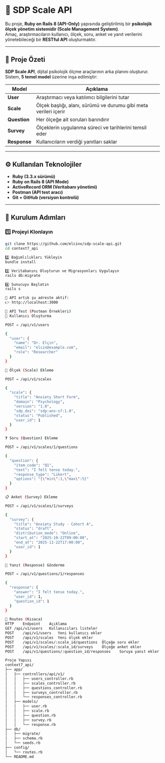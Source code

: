 # 🧠 SDP Scale API

Bu proje, **Ruby on Rails 8 (API-Only)** yapısında geliştirilmiş bir **psikolojik ölçek yönetim sistemidir (Scale Management System)**.  
Amaç, araştırmacıların kullanıcı, ölçek, soru, anket ve yanıt verilerini yönetebileceği bir **RESTful API** oluşturmaktır.

---

## 🚀 Proje Özeti

**SDP Scale API**, dijital psikolojik ölçme araçlarının arka planını oluşturur.  
Sistem, **5 temel model** üzerine inşa edilmiştir:

| Model | Açıklama |
|--------|-----------|
| **User** | Araştırmacı veya katılımcı bilgilerini tutar |
| **Scale** | Ölçek başlığı, alanı, sürümü ve durumu gibi meta verileri içerir |
| **Question** | Her ölçeğe ait soruları barındırır |
| **Survey** | Ölçeklerin uygulanma süreci ve tarihlerini temsil eder |
| **Response** | Kullanıcıların verdiği yanıtları saklar |

---

## ⚙️ Kullanılan Teknolojiler

- **Ruby (3.3.x sürümü)**  
- **Ruby on Rails 8 (API Mode)**  
- **ActiveRecord ORM (Veritabanı yönetimi)**  
- **Postman (API test aracı)**  
- **Git + GitHub (versiyon kontrolü)**  

---

## 🧩 Kurulum Adımları

### 1️⃣ Projeyi Klonlayın
```bash
git clone https://github.com/elcinx/sdp-scale-api.git
cd context7_api

2️⃣ Bağımlılıkları Yükleyin
bundle install

3️⃣ Veritabanını Oluşturun ve Migrasyonları Uygulayın
rails db:migrate

4️⃣ Sunucuyu Başlatın
rails s

🔹 API artık şu adreste aktif:
👉 http://localhost:3000

📡 API Test (Postman Örnekleri)
🧍 Kullanıcı Oluşturma

POST → /api/v1/users

{
  "user": {
    "name": "Dr. Elçin",
    "email": "elcin@example.com",
    "role": "Researcher"
  }
}

📘 Ölçek (Scale) Ekleme

POST → /api/v1/scales

{
  "scale": {
    "title": "Anxiety Short Form",
    "domain": "Psychology",
    "version": "1.0",
    "sdp_doi": "sdp:anx-sf:1.0",
    "status": "Published",
    "user_id": 1
  }
}

❓ Soru (Question) Ekleme

POST → /api/v1/scales/1/questions

{
  "question": {
    "item_code": "Q1",
    "text": "I felt tense today.",
    "response_type": "Likert",
    "options": "{\"min\":1,\"max\":5}"
  }
}

📋 Anket (Survey) Ekleme

POST → /api/v1/scales/1/surveys

{
  "survey": {
    "title": "Anxiety Study - Cohort A",
    "status": "draft",
    "distribution_mode": "Online",
    "start_at": "2025-10-22T09:00:00",
    "end_at": "2025-11-22T17:00:00",
    "user_id": 1
  }
}

💬 Yanıt (Response) Gönderme

POST → /api/v1/questions/1/responses

{
  "response": {
    "answer": "I felt tense today.",
    "user_id": 1,
    "question_id": 1
  }
}

🧱 Routes (Kısaca)
HTTP	Endpoint	Açıklama
GET	/api/v1/users	Kullanıcıları listeler
POST	/api/v1/users	Yeni kullanıcı ekler
POST	/api/v1/scales	Yeni ölçek ekler
POST	/api/v1/scales/:scale_id/questions	Ölçeğe soru ekler
POST	/api/v1/scales/:scale_id/surveys	Ölçeğe anket ekler
POST	/api/v1/questions/:question_id/responses	Soruya yanıt ekler

Proje Yapısı
context7_api/
├── app/
│   ├── controllers/api/v1/
│   │   ├── users_controller.rb
│   │   ├── scales_controller.rb
│   │   ├── questions_controller.rb
│   │   ├── surveys_controller.rb
│   │   └── responses_controller.rb
│   ├── models/
│   │   ├── user.rb
│   │   ├── scale.rb
│   │   ├── question.rb
│   │   ├── survey.rb
│   │   └── response.rb
├── db/
│   ├── migrate/
│   ├── schema.rb
│   └── seeds.rb
├── config/
│   └── routes.rb
└── README.md

